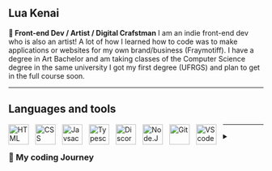 ## Lua Kenai

 **🌸 Front-end Dev / Artist / Digital Crafstman**
I am an indie front-end dev who is also an artist!
A lot of how I learned how to code was to make applications or websites for my own brand/business (Fraymotiff).
I have a degree in Art Bachelor and am taking classes of the Computer Science degree in the same university I got my first degree (UFRGS) and plan to get in the full course soon.
___

## Languages and tools



          
 <img src="https://cdn.jsdelivr.net/gh/devicons/devicon@latest/icons/html5/html5-original.svg" width="40" height="40" align="left" alt="HTML" style="padding-right:10px;"/>


          
<img src="https://cdn.jsdelivr.net/gh/devicons/devicon@latest/icons/css3/css3-original.svg" width="40" height="40" align="left" alt="CSS" style="padding-right:10px;"/>
<img src="https://cdn.jsdelivr.net/gh/devicons/devicon@latest/icons/javascript/javascript-original.svg"
           width="40" height="40" align="left" alt="Javsacript" style="padding-right:10px;"/>

 <img src="https://cdn.jsdelivr.net/gh/devicons/devicon@latest/icons/typescript/typescript-original.svg" width="40" height="40" align="left" alt="Typescript" style="padding-right:10px;"/>

 
<img src="https://cdn.jsdelivr.net/gh/devicons/devicon@latest/icons/discordjs/discordjs-original.svg" width="40" height="40" align="left" alt="Discord.JS" style="padding-right:10px;"/>

 <img src="https://cdn.jsdelivr.net/gh/devicons/devicon@latest/icons/nodejs/nodejs-plain-wordmark.svg" width="40" height="40" align="left" alt="Node.JS" style="padding-right:10px;"/>


          

 <img loading="lazy" src="https://cdn.jsdelivr.net/gh/devicons/devicon/icons/git/git-original.svg" width="40" height="40" align="left" alt="Git" style="padding-right:10px;"/>

 

 <img loading="lazy" src="https://cdn.jsdelivr.net/gh/devicons/devicon/icons/vscode/vscode-original.svg" width="40" height="40" align="left" alt="VScode" style="padding-right:10px;"/>


___

<details> <summary> <h3> 🌸 My coding Journey</h3></summary>
 I started coding at around age 11 to make customized blogs and neopets pages, but only in 2020 I actually deeep dived into learning how to properly build pages and attempt at dabbling into discord.js applications! After that it was a path of no return and I fell in love with the world of coding. 
</details>
